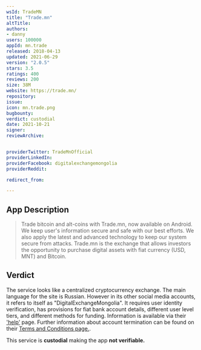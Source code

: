 ```yaml
---
wsId: TradeMN
title: "Trade.mn"
altTitle: 
authors:
- danny
users: 100000
appId: mn.trade
released: 2018-04-13
updated: 2021-06-29
version: "2.0.5"
stars: 3.5
ratings: 400
reviews: 200
size: 38M
website: https://trade.mn/
repository: 
issue: 
icon: mn.trade.png
bugbounty: 
verdict: custodial
date: 2021-10-21
signer: 
reviewArchive:


providerTwitter: TradeMnOfficial
providerLinkedIn: 
providerFacebook: digitalexchangemongolia
providerReddit: 

redirect_from:

---
```



## App Description

> Trade bitcoin and alt-coins with Trade.mn, now available on Android.<br>
We keep user's information secure and safe with our best efforts. We also apply the latest and advanced technology to keep our system secure from attacks.
Trade.mn is the exchange that allows investors the opportunity to purchase digital assets with fiat currency (USD, MNT) and Bitcoin.

## Verdict

The service looks like a centralized cryptocurrency exchange. The main language for the site is Russian. However in its other social media accounts, it refers to itself as "DigitalExchangeMongolia". It requires user identity verification, has provisions for fiat bank account details, different user level tiers, and different methods for funding. Information is available via their ['help'](https://trade.mn/help) page. Further information about account termination can be found on their [Terms and Conditions page.](https://trade.mn/terms). 

This service is **custodial** making the app **not verifiable.**
